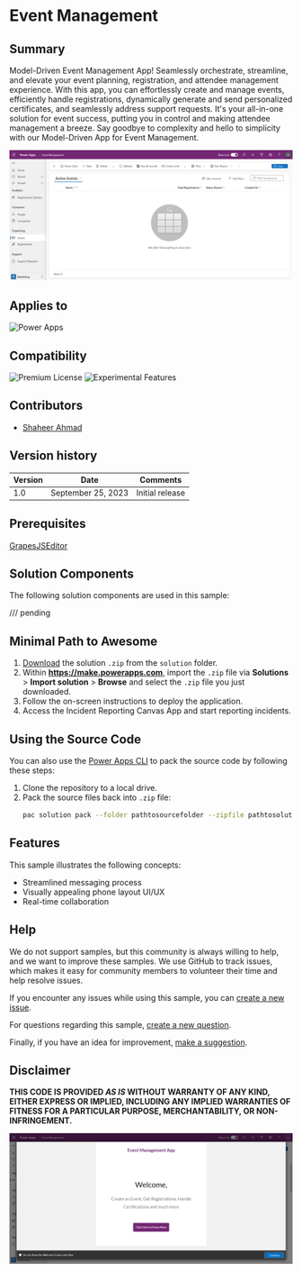 # Event Management

## Summary

Model-Driven Event Management App! Seamlessly orchestrate, streamline, and elevate your event planning, registration, and attendee management experience. With this app, you can effortlessly create and manage events, efficiently handle registrations, dynamically generate and send personalized certificates, and seamlessly address support requests. It's your all-in-one solution for event success, putting you in control and making attendee management a breeze. Say goodbye to complexity and hello to simplicity with our Model-Driven App for Event Management.

![Screenshot 2023-09-02 130516](./assets/Screenshot%202023-10-21%20142402.png)

## Applies to

![Power Apps](https://img.shields.io/badge/Power%20Apps-Yes-green "Yes")

## Compatibility
![Premium License](https://img.shields.io/badge/Premium%20License-Not%20Required-red.svg "Premium license not required")
![Experimental Features](https://img.shields.io/badge/Experimental%20Features-No-red.svg "Does not rely on experimental features")

## Contributors

* [Shaheer Ahmad](https://github.com/shaheerahmadch)

## Version history

Version|Date|Comments
-------|----|--------
1.0|September 25, 2023|Initial release

## Prerequisites

[GrapesJSEditor](./solutions/grapes-js-editor.zip)

## Solution Components

The following solution components are used in this sample:

/// pending


## Minimal Path to Awesome

1. [Download](./solution/event-management.zip) the solution `.zip` from the `solution` folder.
2. Within **https://make.powerapps.com**, import the `.zip` file via **Solutions** > **Import solution** > **Browse** and select the `.zip` file you just downloaded.
3. Follow the on-screen instructions to deploy the application.
4. Access the Incident Reporting Canvas App and start reporting incidents.

## Using the Source Code

You can also use the [Power Apps CLI](https://aka.ms/pac/docs) to pack the source code by following these steps:

1. Clone the repository to a local drive.
2. Pack the source files back into `.zip` file:
   ```bash
   pac solution pack --folder pathtosourcefolder --zipfile pathtosolution  --processCanvasApps
   ```

## Features

This sample illustrates the following concepts:

* Streamlined messaging process
* Visually appealing phone layout UI/UX
* Real-time collaboration

## Help

We do not support samples, but this community is always willing to help, and we want to improve these samples. We use GitHub to track issues, which makes it easy for  community members to volunteer their time and help resolve issues.

If you encounter any issues while using this sample, you can [create a new issue](https://github.com/shaheerahmadch/event-management/issues/new?assignees=&labels=Needs%3A+Triage+%3Amag%3A%2Ctype%3Abug-suspected&template=bug-report.yml&sample=event-management&authors=@shaheerahmadch&title=event-management%20-%20).

For questions regarding this sample, [create a new question](https://github.com/shaheerahmadch/event-management/issues/new?assignees=&labels=Needs%3A+Triage+%3Amag%3A%2Ctype%3Abug-suspected&template=question.yml&sample=event-management&authors=@shaheerahmadch&title=event-management%20-%20).

Finally, if you have an idea for improvement, [make a suggestion](https://github.com/shaheerahmadch/event-management/issues/new?assignees=&labels=Needs%3A+Triage+%3Amag%3A%2Ctype%3Abug-suspected&template=suggestion.yml&sample=event-management&authors=@shaheerahmadch&title=event-management%20-%20).

## Disclaimer

**THIS CODE IS PROVIDED *AS IS* WITHOUT WARRANTY OF ANY KIND, EITHER EXPRESS OR IMPLIED, INCLUDING ANY IMPLIED WARRANTIES OF FITNESS FOR A PARTICULAR PURPOSE, MERCHANTABILITY, OR NON-INFRINGEMENT.**

<img src="./assets/Screenshot 2023-10-21 142139.png" />